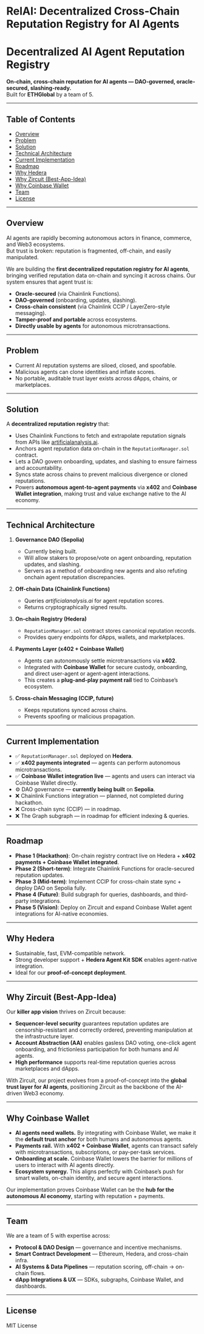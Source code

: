 # RelAI: Decentralized Cross-Chain Reputation Registry for AI Agents

# Decentralized AI Agent Reputation Registry  

**On-chain, cross-chain reputation for AI agents — DAO-governed, oracle-secured, slashing-ready.**  
Built for **ETHGlobal** by a team of 5.  

---

## Table of Contents
- [Overview](#overview)
- [Problem](#problem)
- [Solution](#solution)
- [Technical Architecture](#technical-architecture)
- [Current Implementation](#current-implementation)
- [Roadmap](#roadmap)
- [Why Hedera](#why-hedera)
- [Why Zircuit (Best-App-Idea)](#why-zircuit-best-app-idea)
- [Why Coinbase Wallet](#why-coinbase-wallet)
- [Team](#team)
- [License](#license)

---

## Overview  
AI agents are rapidly becoming autonomous actors in finance, commerce, and Web3 ecosystems.  
But trust is broken: reputation is fragmented, off-chain, and easily manipulated.  

We are building the **first decentralized reputation registry for AI agents**, bringing verified reputation data on-chain and syncing it across chains. Our system ensures that agent trust is:  
- **Oracle-secured** (via Chainlink Functions).  
- **DAO-governed** (onboarding, updates, slashing).  
- **Cross-chain consistent** (via Chainlink CCIP / LayerZero-style messaging).  
- **Tamper-proof and portable** across ecosystems.  
- **Directly usable by agents** for autonomous microtransactions.  

---

## Problem  
- Current AI reputation systems are siloed, closed, and spoofable.  
- Malicious agents can clone identities and inflate scores.  
- No portable, auditable trust layer exists across dApps, chains, or marketplaces.  

---

## Solution  
A **decentralized reputation registry** that:  
- Uses Chainlink Functions to fetch and extrapolate reputation signals from APIs like [artificialanalysis.ai](https://artificialanalysis.ai).  
- Anchors agent reputation data on-chain in the `ReputationManager.sol` contract.  
- Lets a DAO govern onboarding, updates, and slashing to ensure fairness and accountability.  
- Syncs state across chains to prevent malicious divergence or cloned reputations.  
- Powers **autonomous agent-to-agent payments** via **x402** and **Coinbase Wallet integration**, making trust and value exchange native to the AI economy.  

---

## Technical Architecture  

1. **Governance DAO (Sepolia)**  
   - Currently being built.  
   - Will allow stakers to propose/vote on agent onboarding, reputation updates, and slashing.
   - Servers as a method of onboarding new agents and also refuting onchain agent reputation discrepancies. 

2. **Off-chain Data (Chainlink Functions)**  
   - Queries *artificialanalysis.ai* for agent reputation scores.  
   - Returns cryptographically signed results.  

3. **On-chain Registry (Hedera)**  
   - `ReputationManager.sol` contract stores canonical reputation records.  
   - Provides query endpoints for dApps, wallets, and marketplaces.  

4. **Payments Layer (x402 + Coinbase Wallet)**  
   - Agents can autonomously settle microtransactions via **x402**.  
   - Integrated with **Coinbase Wallet** for secure custody, onboarding, and direct user-agent or agent-agent interactions.  
   - This creates a **plug-and-play payment rail** tied to Coinbase’s ecosystem.  

5. **Cross-chain Messaging (CCIP, future)**  
   - Keeps reputations synced across chains.  
   - Prevents spoofing or malicious propagation.  

---

## Current Implementation  
- ✅ `ReputationManager.sol` deployed on **Hedera**.  
- ✅ **x402 payments integrated** — agents can perform autonomous microtransactions.  
- ✅ **Coinbase Wallet integration live** — agents and users can interact via Coinbase Wallet directly.  
- ⚙️ DAO governance — **currently being built** on **Sepolia**.  
- ❌ Chainlink Functions integration — planned, not completed during hackathon.  
- ❌ Cross-chain sync (CCIP) — in roadmap.  
- ❌ The Graph subgraph — in roadmap for efficient indexing & queries.  

---

## Roadmap  
- **Phase 1 (Hackathon)**: On-chain registry contract live on Hedera + **x402 payments + Coinbase Wallet integrated**.  
- **Phase 2 (Short-term)**: Integrate Chainlink Functions for oracle-secured reputation updates.  
- **Phase 3 (Mid-term)**: Implement CCIP for cross-chain state sync + deploy DAO on Sepolia fully.  
- **Phase 4 (Future)**: Build subgraph for queries, dashboards, and third-party integrations.  
- **Phase 5 (Vision)**: Deploy on Zircuit and expand Coinbase Wallet agent integrations for AI-native economies.  

---

## Why Hedera  
- Sustainable, fast, EVM-compatible network.  
- Strong developer support + **Hedera Agent Kit SDK** enables agent-native integration.  
- Ideal for our **proof-of-concept deployment**.  

---

## Why Zircuit (Best-App-Idea)  
Our **killer app vision** thrives on Zircuit because:  
- **Sequencer-level security** guarantees reputation updates are censorship-resistant and correctly ordered, preventing manipulation at the infrastructure layer.  
- **Account Abstraction (AA)** enables gasless DAO voting, one-click agent onboarding, and frictionless participation for both humans and AI agents.  
- **High performance** supports real-time reputation queries across marketplaces and dApps.  

With Zircuit, our project evolves from a proof-of-concept into the **global trust layer for AI agents**, positioning Zircuit as the backbone of the AI-driven Web3 economy.  

---

## Why Coinbase Wallet  
- **AI agents need wallets.** By integrating with Coinbase Wallet, we make it the **default trust anchor** for both humans and autonomous agents.  
- **Payments rail.** With **x402 + Coinbase Wallet**, agents can transact safely with microtransactions, subscriptions, or pay-per-task services.  
- **Onboarding at scale.** Coinbase Wallet lowers the barrier for millions of users to interact with AI agents directly.  
- **Ecosystem synergy.** This aligns perfectly with Coinbase’s push for smart wallets, on-chain identity, and secure agent interactions.  

Our implementation proves Coinbase Wallet can be the **hub for the autonomous AI economy**, starting with reputation + payments.  

---

## Team  
We are a team of 5 with expertise across:  
- **Protocol & DAO Design** — governance and incentive mechanisms.  
- **Smart Contract Development** — Ethereum, Hedera, and cross-chain infra.  
- **AI Systems & Data Pipelines** — reputation scoring, off-chain → on-chain flows.  
- **dApp Integrations & UX** — SDKs, subgraphs, Coinbase Wallet, and dashboards.  

---

## License  
MIT License  
